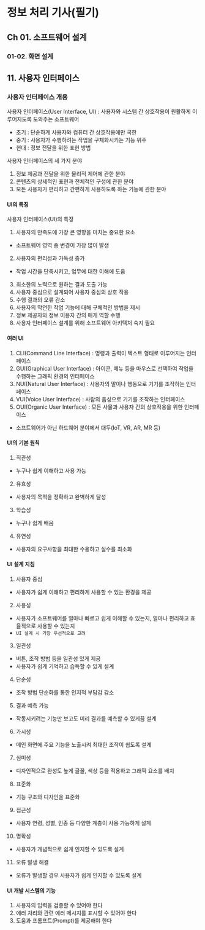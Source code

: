 # 정보 처리 기사(필기)

## Ch 01. 소프트웨어 설계

### 01-02. 화면 설계

## 11. 사용자 인터페이스

### 사용자 인터페이스 개용

사용자 인터페이스(User Interface, UI) : 사용자와 시스템 간 상호작용이 원활하게 이루어지도록 도와주는 소프트웨어

- 초기 : 단순하게 사용자와 컴퓨터 간 상호작용에만 국한
- 중기 : 사용자가 수행하려는 작업을 구체화시키는 기능 위주
- 현대 : 정보 전달을 위한 표현 방법

사용자 인터페이스의 세 가지 분야

1. 정보 제공과 전달을 위한 물리적 제어에 관한 분야
2. 콘텐츠의 상세적인 표현과 전체적인 구성에 관한 분야
3. 모든 사용자가 편리하고 간편하게 사용하도록 하는 기능에 관한 분야

#### UI의 특징

사용자 인터페이스(UI)의 특징

1. 사용자의 만족도에 가장 큰 영향을 미치는 중요한 요소

- 소프트웨어 영역 중 변경이 가장 많이 발생

2. 사용자의 편리성과 가독성 증가

- 작업 시간을 단축시키고, 업무에 대한 이해에 도움

3. 최소한의 노력으로 원하는 결과 도출 가능
4. 사용자 중심으로 설계되어 사용자 중심의 상호 작용
5. 수행 결과의 오류 감소
6. 사용자의 막연한 작업 기능에 대해 구체적인 방법을 제시
7. 정보 제공자와 정보 이용자 간의 매개 역할 수행
8. 사용자 인터페이스 설계를 위해 소프트웨어 아키텍처 숙지 필요

#### 여러 UI

1. CLI(Command Line Interface) : 명령과 출력이 텍스트 형태로 이루어지는 인터페이스
2. GUI(Graphical User Interface) : 아이콘, 메뉴 등을 마우스로 선택하여 작업을 수행하는 그래픽 환경의 인터페이스
3. NUI(Natural User Interface) : 사용자의 말이나 행동으로 기기를 조작하는 인터페이스
4. VUI(Voice User Interface) : 사람의 음성으로 기기를 조작하는 인터페이스
5. OUI(Organic User Interface) : 모든 사물과 사용자 간의 상호작용을 위한 인터페이스

- 소프트웨어가 아닌 하드웨어 분야에서 대두(IoT, VR, AR, MR 등)

#### UI의 기본 원칙

1. 직관성

- 누구나 쉽게 이해하고 사용 가능

2. 유효성

- 사용자의 목적을 정확하고 완벽하게 달성

3. 학습성

- 누구나 쉽게 배움

4. 유연성

- 사용자의 요구사항을 최대한 수용하고 실수를 최소화

#### UI 설계 지침

1. 사용자 중심

- 사용자가 쉽게 이해하고 편리하게 사용할 수 있는 환경을 제공

2. 사용성

- 사용자가 소프트웨어를 얼마나 빠르고 쉽게 이해할 수 있는지, 얼마나 편리하고 효율적으로 사용할 수 있는지
- `UI 설계 시 가장 우선적으로 고려`

3. 일관성

- 버튼, 조작 방법 등을 일관성 있게 제공
- 사용자가 쉽게 기억하고 습득할 수 있게 설계

4. 단순성

- 조작 방법 단순화를 통한 인지적 부담감 감소

5. 결과 예측 가능

- 작동시키려는 기능만 보고도 미리 결과를 예측할 수 있게끔 설계

6. 가시성

- 메인 화면에 주요 기능을 노출시켜 최대한 조작이 쉽도록 설계

7. 심미성

- 디자인적으로 완성도 높게 글꼴, 색상 등을 적용하고 그래픽 요소를 배치

8. 표준화

- 기능 구조와 디자인을 표준화

9. 접근성

- 사용자 연령, 성별, 인종 등 다양한 계층이 사용 가능하게 설계

10. 명확성

- 사용자가 개념적으로 쉽게 인지할 수 있도록 설계

11. 오류 발생 해결

- 오류가 발생할 경우 사용자가 쉽게 인지할 수 있도록 설계

#### UI 개발 시스템의 기능

1. 사용자의 입력을 검증할 수 있어야 한다
2. 에러 처리와 관련 에러 메시지를 표시할 수 있어야 한다
3. 도움과 프롬프트(Prompt)를 제공해야 한다
